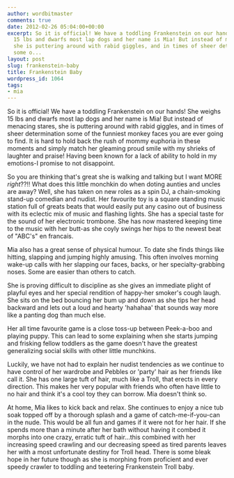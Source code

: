 ```yaml
---
author: wordbitmaster
comments: true
date: 2012-02-26 05:04:00+00:00
excerpt: So it is official! We have a toddling Frankenstein on our hands! She weighs
  15 lbs and dwarfs most lap dogs and her name is Mia! But instead of menacing stares,
  she is puttering around with rabid giggles, and in times of sheer determination
  some o...
layout: post
slug: frankenstein-baby
title: Frankenstein Baby
wordpress_id: 1064
tags:
- mia
---
```


So it is official! We have a toddling Frankenstein on our hands! She weighs 15 lbs and dwarfs most lap dogs and her name is Mia! But instead of menacing stares, she is puttering around with rabid giggles, and in times of sheer determination some of the funniest monkey faces you are ever going to find. It is hard to hold back the rush of mommy euphoria in these moments and simply match her gleaming proud smile with my shrieks of laughter and praise! Having been known for a lack of ability to hold in my emotions-I promise to not disappoint.

So you are thinking that's great she is walking and talking but I want MORE _right_??!! What does this little monchkin do when doting aunties and uncles are away? Well, she has taken on new roles as a spin DJ, a chain-smoking stand-up comedian and nudist. Her favourite toy is a square standing music station full of greats beats that would easily put any casino out of business with its eclectic mix of music and flashing lights. She has a special taste for the sound of her electronic trombone. She has now mastered keeping time to the music with her butt-as she coyly swings her hips to the newest beat of "ABC's" en francais.

Mia also has a great sense of physical humour. To date she finds things like hitting, slapping and jumping highly amusing. This often involves morning wake-up calls with her slapping our faces, backs, or her specialty-grabbing noses. Some are easier than others to catch. 

She is proving difficult to discipline as she gives an immediate plight of playful eyes and her special rendition of happy-her smoker's cough laugh. She sits on the bed bouncing her bum up and down as she tips her head backward and lets out a loud and hearty 'hahahaa' that sounds way more like a panting dog than much else.

Her all time favourite game is a close toss-up between Peek-a-boo and playing puppy. This can lead to some explaining when she starts jumping and frisking fellow toddlers as the game doesn't have the greatest generalizing social skills with other little munchkins. 

Luckily, we have not had to explain her nudist tendencies as we continue to have control of her wardrobe and Pebbles or 'party' hair as her friends like call it. She has one large tuft of hair, much like a Troll, that erects in every direction. This makes her very popular with friends who often have little to no hair and think it's a cool toy they can borrow. Mia doesn't think so. 

At home, Mia likes to kick back and relax. She continues to enjoy a nice tub soak topped off by a thorough splash and a game of catch-me-if-you-can in the nude. This would be all fun and games if it were not for her hair. If she spends more than a minute after her bath without having it combed it morphs into one crazy, erratic tuft of hair...this combined with her increasing speed crawling and our decreasing speed as tired parents leaves her with a most unfortunate destiny for Troll head. There is some bleak hope in her future though as she is morphing from proficient and ever speedy crawler to toddling and teetering Frankenstein Troll baby.
